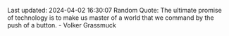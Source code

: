 Last updated: 2024-04-02 16:30:07
Random Quote: The ultimate promise of technology is to make us master of a world that we command by the push of a button. - Volker Grassmuck